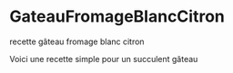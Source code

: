 # GateauFromageBlancCitron
recette gâteau fromage blanc citron

Voici une recette simple pour un succulent gâteau 
